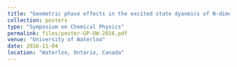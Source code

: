 ```yaml
---
title: "Geometric phase effects in the excited state dyanmics of N-dimensional linear vibronic coupling model"
collection: posters
type: "Symposium on Chemical Physics"
permalink: files/poster-GP-UW-2016.pdf
venue: "University of Waterloo"
date: 2016-11-04
location: "Waterloo, Ontario, Canada"
---
```


